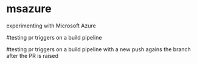 # msazure
experimenting with Microsoft Azure

#testing pr triggers on a build pipeline

#testing pr triggers on a build pipeline with a new push agains the branch after the PR is raised
